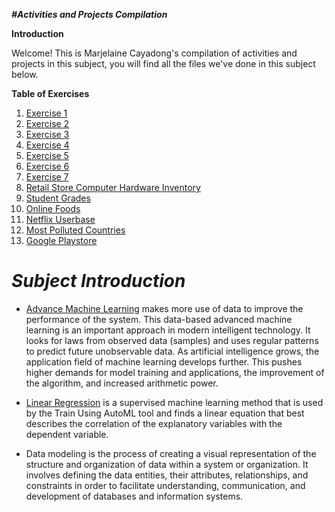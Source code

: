 ***#Activities and Projects Compilation***

**Introduction**


Welcome! This is Marjelaine Cayadong's compilation of activities and projects in this subject, you will find all the files we've done in this subject below.

**Table of Exercises**
1. [Exercise 1](https://colab.research.google.com/drive/1o0TRfgfC6y3swZypF4ValwSgK4Tf8247)
2. [Exercise 2](https://colab.research.google.com/drive/1JCBFJVHncdDzW8r9w5elmhXwQf5SURQi)
3. [Exercise 3](https://colab.research.google.com/drive/13M3dkkXSLr0WS4DKk1oYwG-Cirkk5N6g)
4. [Exercise 4](https://colab.research.google.com/drive/1e2-2e8-AWSfNYSo5zV37RPQksOtnp6C6)
5. [Exercise 5](https://colab.research.google.com/drive/1Lu7k_NuoFZ2vTYj9lq3UZxGO03qIVko9)
6. [Exercise 6](https://colab.research.google.com/drive/13_3fAasfl81h0satGwp2ZumaMIX9IHpI)
7. [Exercise 7](https://colab.research.google.com/drive/15o4UDvePVjGLK84RJqDDfselNOPZ0YCW?usp=sharing)
8. [Retail Store Computer Hardware Inventory](https://colab.research.google.com/drive/1CgLj2RWhHuIDMGjounb90TQwo43t0lNc#scrollTo=Ds4tqnU5I4St)
9. [Student Grades](https://colab.research.google.com/drive/1DXxUWpVV7Ux0aVePtmCtZz5uQ8XDvzZc)
10. [Online Foods](https://colab.research.google.com/drive/1CePVN7xEJyAJGIv4xYaNPsvqaD3vm6Yf)
11. [Netflix Userbase](https://colab.research.google.com/drive/1TqgPf8WRLJyo2aSDK18xTK-ovu4cRnzU)
12. [Most Polluted Countries](https://colab.research.google.com/drive/11uY4wLotlsSfyKPeFc_Q1jKEaMghMfWF)
13. [Google Playstore](https://colab.research.google.com/drive/1qcbm-i6hLg0niScGfEkDkqzcDUAMdk1y)


# ***Subject Introduction***


* [Advance Machine Learning](https://www.hindawi.com/journals/cin/si/310785/) makes more use of data to improve the performance of the system. This data-based advanced machine learning is an important approach in modern intelligent technology. It looks for laws from observed data (samples) and uses regular patterns to predict future unobservable data. As artificial intelligence grows, the application field of machine learning develops further. This pushes higher demands for model training and applications, the improvement of the algorithm, and increased arithmetic power.


* [Linear Regression](https://pro.arcgis.com/en/pro-app/latest/tool-reference/geoai/how-linear-regression-works.htm#:~:text=Linear%20regression%20is%20a%20supervised,the%20data%20using%20least%20squares.)  is a supervised machine learning method that is used by the Train Using AutoML tool and finds a linear equation that best describes the correlation of the explanatory variables with the dependent variable. 

* Data modeling is the process of creating a visual representation of the structure and organization of data within a system or organization. It involves defining the data entities, their attributes, relationships, and constraints in order to facilitate understanding, communication, and development of databases and information systems.

